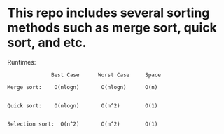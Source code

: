 # This repo includes several sorting methods such as merge sort, quick sort, and etc.

Runtimes:

                  Best Case      Worst Case     Space 
            
	Merge sort:    O(nlogn)       O(nlogn)      O(n) 


	Quick sort:    O(nlogn)       O(n^2)        O(1) 
	
	
	Selection sort:  O(n^2)       O(n^2)        O(1) 
